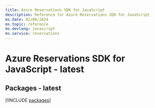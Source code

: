 ```yaml
---
title: Azure Reservations SDK for JavaScript
description: Reference for Azure Reservations SDK for JavaScript
ms.date: 02/08/2024
ms.topic: reference
ms.devlang: javascript
ms.service: reservations
---
```

# Azure Reservations SDK for JavaScript - latest
## Packages - latest
[!INCLUDE [packages](reservations-index.md)]
